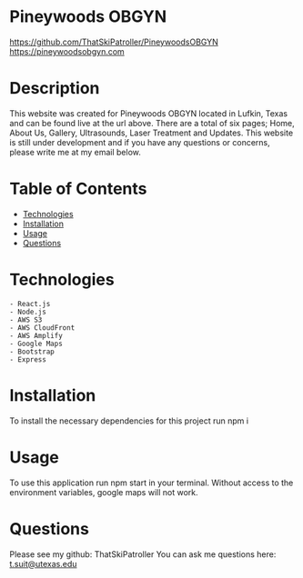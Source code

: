 # Pineywoods OBGYN

https://github.com/ThatSkiPatroller/PineywoodsOBGYN
https://pineywoodsobgyn.com

# Description

This website was created for Pineywoods OBGYN located in Lufkin, Texas and can be found live at the url above. There are a total of six pages; Home, About Us, Gallery, Ultrasounds, Laser Treatment and Updates. This website is still under development and if you have any questions or concerns, please write me at my email below.

# Table of Contents

- [Technologies](#technologies)
- [Installation](#installation)
- [Usage](#usage)
- [Questions](#questions)

# Technologies

    - React.js
    - Node.js
    - AWS S3
    - AWS CloudFront
    - AWS Amplify
    - Google Maps
    - Bootstrap
    - Express

# Installation

To install the necessary dependencies for this project run npm i

# Usage

To use this application run npm start in your terminal. Without access to the environment variables, google maps will not work.

# Questions

Please see my github: ThatSkiPatroller
You can ask me questions here: t.suit@utexas.edu
